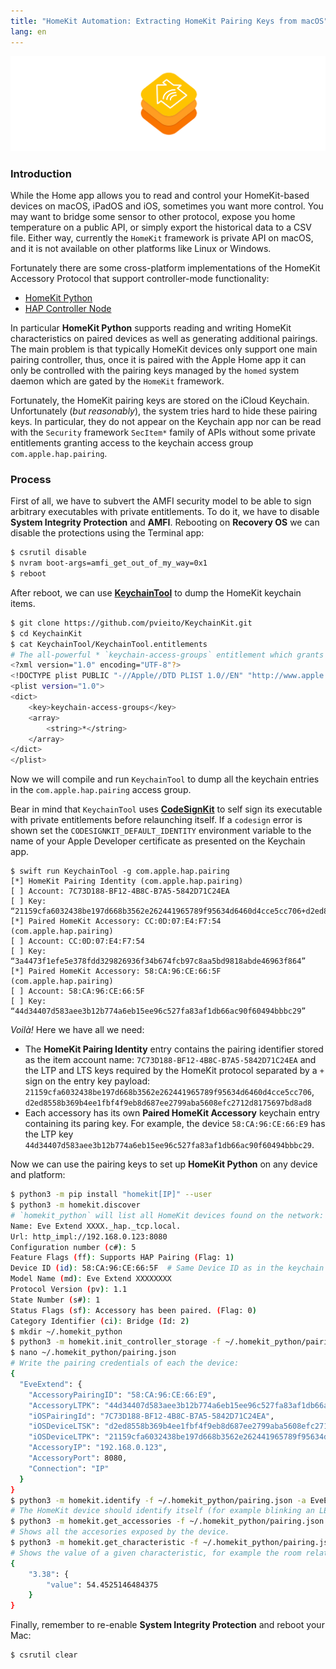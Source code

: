 ```yaml
---
title: "HomeKit Automation: Extracting HomeKit Pairing Keys from macOS"
lang: en
---
```


!["HomeKit Pairing Keys"](/media/2019/12/extract-homekit-pairing-keys-header.png)

### Introduction

While the Home app allows you to read and control your HomeKit-based devices on macOS, iPadOS and iOS, sometimes you want more control. You may want to bridge some sensor to other protocol, expose you home temperature on a public API, or simply export the historical data to a CSV file. Either way, currently the `HomeKit` framework is private API on macOS, and it is not available on other platforms like Linux or Windows.

Fortunately there are some cross-platform implementations of the HomeKit Accessory Protocol that support controller-mode functionality:

- [HomeKit Python](https://github.com/jlusiardi/homekit_python)
- [HAP Controller Node](https://github.com/mrstegeman/hap-controller-node)

In particular **HomeKit Python** supports reading and writing HomeKit characteristics on paired devices as well as generating additional pairings. The main problem is that typically HomeKit devices only support one main pairing controller, thus, once it is paired with the Apple Home app it can only be controlled with the pairing keys managed by the `homed` system daemon which are gated by the `HomeKit` framework.

Fortunately, the HomeKit pairing keys are stored on the iCloud Keychain. Unfortunately (_but reasonably_), the system tries hard to hide these pairing keys. In particular, they do not appear on the Keychain app nor can be read with the `Security` framework `SecItem*` family of APIs without some private entitlements granting access to the keychain access group `com.apple.hap.pairing`.

### Process

First of all, we have to subvert the AMFI security model to be able to sign arbitrary executables with private entitlements. To do it, we have to disable **System Integrity Protection** and **AMFI**. Rebooting on **Recovery OS** we can disable the protections using the Terminal app:

```bash
$ csrutil disable
$ nvram boot-args=amfi_get_out_of_my_way=0x1
$ reboot
```

After reboot, we can use [**KeychainTool**](https://github.com/pvieito/KeychainKit) to dump the HomeKit keychain items. 

```bash
$ git clone https://github.com/pvieito/KeychainKit.git
$ cd KeychainKit
$ cat KeychainTool/KeychainTool.entitlements
# The all-powerful * `keychain-access-groups` entitlement which grants its bearer permission to read all keychain items:
<?xml version="1.0" encoding="UTF-8"?>
<!DOCTYPE plist PUBLIC "-//Apple//DTD PLIST 1.0//EN" "http://www.apple.com/DTDs/PropertyList-1.0.dtd">
<plist version="1.0">
<dict>
    <key>keychain-access-groups</key>
    <array>
        <string>*</string>
    </array>
</dict>
</plist>
```

Now we will compile and run `KeychainTool` to dump all the keychain entries in the `com.apple.hap.pairing` access group.

Bear in mind that `KeychainTool` uses [**CodeSignKit**](https://github.com/pvieito/CodeSignKit) to self sign its executable with private entitlements before relaunching itself. If a `codesign` error is shown set the `CODESIGNKIT_DEFAULT_IDENTITY` environment variable to the name of your Apple Developer certificate as presented on the Keychain app.

```
$ swift run KeychainTool -g com.apple.hap.pairing
[*] HomeKit Pairing Identity (com.apple.hap.pairing)
[ ] Account: 7C73D188-BF12-4B8C-B7A5-5842D71C24EA
[ ] Key: “21159cfa6032438be197d668b3562e262441965789f95634d6460d4cce5cc706+d2ed8558b369b4ee1fbf4f9eb8d687ee2799aba5608efc2712d8175697bd8ad8”
[*] Paired HomeKit Accessory: CC:0D:07:E4:F7:54 (com.apple.hap.pairing)
[ ] Account: CC:0D:07:E4:F7:54
[ ] Key: “3a4473f1efe5e378fdd329826936f34b674fcb97c8aa5bd9818abde46963f864”
[*] Paired HomeKit Accessory: 58:CA:96:CE:66:5F (com.apple.hap.pairing)
[ ] Account: 58:CA:96:CE:66:5F
[ ] Key: “44d34407d583aee3b12b774a6eb15ee96c527fa83af1db66ac90f60494bbbc29”
```

*Voilà!* Here we have all we need:

- The **HomeKit Pairing Identity** entry contains the pairing identifier stored as the item account name: `7C73D188-BF12-4B8C-B7A5-5842D71C24EA` and the LTP and LTS keys required by the HomeKit protocol separated by a `+` sign on the entry key payload: `21159cfa6032438be197d668b3562e262441965789f95634d6460d4cce5cc706`, `d2ed8558b369b4ee1fbf4f9eb8d687ee2799aba5608efc2712d8175697bd8ad8 `
- Each accessory has its own **Paired HomeKit Accessory** keychain entry containing its paring key. For example, the device `58:CA:96:CE:66:E9` has the LTP key `44d34407d583aee3b12b774a6eb15ee96c527fa83af1db66ac90f60494bbbc29`.

Now we can use the pairing keys to set up **HomeKit Python** on any device and platform:

```bash
$ python3 -m pip install "homekit[IP]" --user
$ python3 -m homekit.discover
# `homekit_python` will list all HomeKit devices found on the network:
Name: Eve Extend XXXX._hap._tcp.local.
Url: http_impl://192.168.0.123:8080
Configuration number (c#): 5
Feature Flags (ff): Supports HAP Pairing (Flag: 1)
Device ID (id): 58:CA:96:CE:66:5F  # Same Device ID as in the keychain entry.
Model Name (md): Eve Extend XXXXXXXX
Protocol Version (pv): 1.1
State Number (s#): 1
Status Flags (sf): Accessory has been paired. (Flag: 0)
Category Identifier (ci): Bridge (Id: 2)
$ mkdir ~/.homekit_python
$ python3 -m homekit.init_controller_storage -f ~/.homekit_python/pairing.json
$ nano ~/.homekit_python/pairing.json
# Write the pairing credentials of each the device:
{
  "EveExtend": {
    "AccessoryPairingID": "58:CA:96:CE:66:E9",
    "AccessoryLTPK": "44d34407d583aee3b12b774a6eb15ee96c527fa83af1db66ac90f60494bbbc29",
    "iOSPairingId": "7C73D188-BF12-4B8C-B7A5-5842D71C24EA",
    "iOSDeviceLTSK": "d2ed8558b369b4ee1fbf4f9eb8d687ee2799aba5608efc2712d8175697bd8ad8",
    "iOSDeviceLTPK": "21159cfa6032438be197d668b3562e262441965789f95634d6460d4cce5cc706",
    "AccessoryIP": "192.168.0.123",
    "AccessoryPort": 8080,
    "Connection": "IP"
  }
}
$ python3 -m homekit.identify -f ~/.homekit_python/pairing.json -a EveExtend
# The HomeKit device should identify itself (for example blinking an LED).
$ python3 -m homekit.get_accessories -f ~/.homekit_python/pairing.json -a EveExtend
# Shows all the accesories exposed by the device.
$ python3 -m homekit.get_characteristic -f ~/.homekit_python/pairing.json -a EveExtend -c 3.38
# Shows the value of a given characteristic, for example the room relative humidity:
{
    "3.38": {
        "value": 54.4525146484375
    }
}
```

Finally, remember to re-enable **System Integrity Protection** and reboot your Mac:

```bash
$ csrutil clear
```
